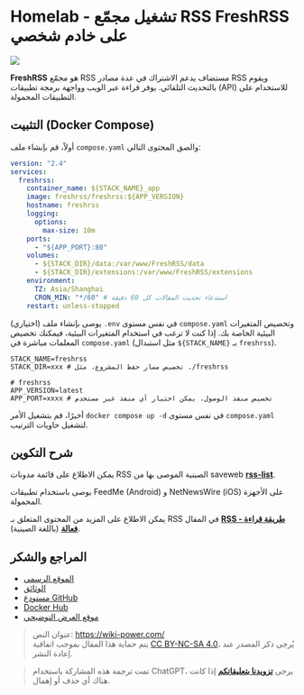 # Homelab - تشغيل مجمّع RSS FreshRSS على خادم شخصي

![](https://img.wiki-power.com/d/wiki-media/img/202304102312005.png)

**FreshRSS** هو مجمّع RSS مستضاف يدعم الاشتراك في عدة مصادر RSS ويقوم بالتحديث التلقائي. يوفر قراءة عبر الويب وواجهة برمجة تطبيقات (API) للاستخدام على التطبيقات المحمولة.

## التثبيت (Docker Compose)

أولاً، قم بإنشاء ملف `compose.yaml` والصق المحتوى التالي:

```yaml title="compose.yaml"
version: "2.4"
services:
  freshrss:
    container_name: ${STACK_NAME}_app
    image: freshrss/freshrss:${APP_VERSION}
    hostname: freshrss
    logging:
      options:
        max-size: 10m
    ports:
      - "${APP_PORT}:80"
    volumes:
      - ${STACK_DIR}/data:/var/www/FreshRSS/data
      - ${STACK_DIR}/extensions:/var/www/FreshRSS/extensions
    environment:
      TZ: Asia/Shanghai
      CRON_MIN: "*/60" # استدعاء تحديث المقالات كل 60 دقيقة
    restart: unless-stopped
```

(اختياري) يوصى بإنشاء ملف `.env` في نفس مستوى `compose.yaml` وتخصيص المتغيرات البيئية الخاصة بك. إذا كنت لا ترغب في استخدام المتغيرات البيئية، فيمكنك تخصيص المعلمات مباشرة في `compose.yaml` (مثل استبدال `${STACK_NAME}` بـ `freshrss`).

```dotenv title=".env"
STACK_NAME=freshrss
STACK_DIR=xxx # تخصيص مسار حفظ المشروع، مثل ./freshrss

# freshrss
APP_VERSION=latest
APP_PORT=xxxx # تخصيص منفذ الوصول، يمكن اختيار أي منفذ غير مستخدم
```

أخيرًا، قم بتشغيل الأمر `docker compose up -d` في نفس مستوى `compose.yaml` لتشغيل حاويات الترتيب.

## شرح التكوين

يمكن الاطلاع على قائمة مدونات RSS الصينية الموصى بها من saveweb [**rss-list**](https://github.com/saveweb/rss-list).

يوصى باستخدام تطبيقات FeedMe (Android) و NetNewsWire (iOS) على الأجهزة المحمولة.

يمكن الاطلاع على المزيد من المحتوى المتعلق بـ RSS في المقال [**RSS - طريقة قراءة فعالة**](https://wiki-power.com/ar/RSS-%E9%AB%98%E6%95%88%E7%8E%87%E7%9A%84%E9%98%85%E8%AF%BB%E6%96%B9%E5%BC%8F/) (باللغة الصينية).

## المراجع والشكر

- [الموقع الرسمي](https://freshrss.org)
- [الوثائق](https://github.com/FreshRSS/FreshRSS/tree/edge/Docker#docker-compose)
- [مستودع GitHub](https://github.com/FreshRSS/FreshRSS)
- [Docker Hub](https://hub.docker.com/r/freshrss/freshrss)
- [موقع العرض التوضيحي](https://demo.freshrss.org/i/?rid=64342708bf322)

> عنوان النص: <https://wiki-power.com/>  
> يتم حماية هذا المقال بموجب اتفاقية [CC BY-NC-SA 4.0](https://creativecommons.org/licenses/by/4.0/deed.zh)، يُرجى ذكر المصدر عند إعادة النشر.

> تمت ترجمة هذه المشاركة باستخدام ChatGPT، يرجى [**تزويدنا بتعليقاتكم**](https://github.com/linyuxuanlin/Wiki_MkDocs/issues/new) إذا كانت هناك أي حذف أو إهمال.
